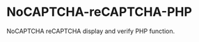 NoCAPTCHA-reCAPTCHA-PHP
=======================

NoCAPTCHA reCAPTCHA display and verify PHP function.
